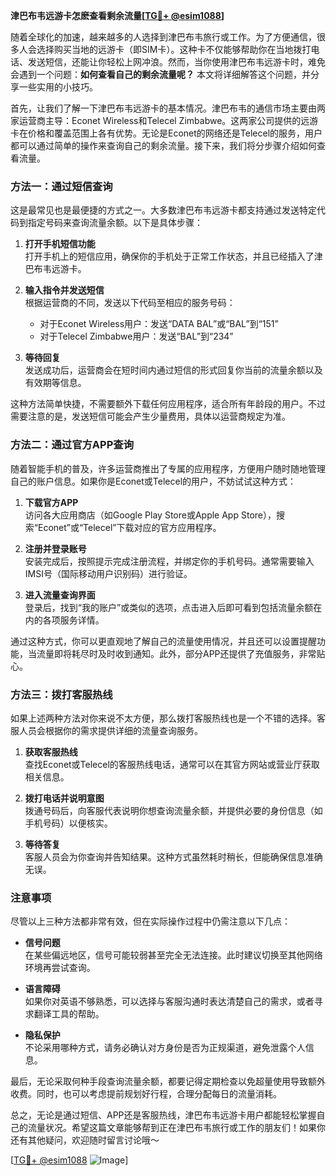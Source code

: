 **津巴布韦远游卡怎麽查看剩余流量[[TG💪+ @esim1088](https://t.me/s/esim1088)]**

随着全球化的加速，越来越多的人选择到津巴布韦旅行或工作。为了方便通信，很多人会选择购买当地的远游卡（即SIM卡）。这种卡不仅能够帮助你在当地拨打电话、发送短信，还能让你轻松上网冲浪。然而，当你使用津巴布韦远游卡时，难免会遇到一个问题：**如何查看自己的剩余流量呢？** 本文将详细解答这个问题，并分享一些实用的小技巧。

首先，让我们了解一下津巴布韦远游卡的基本情况。津巴布韦的通信市场主要由两家运营商主导：Econet Wireless和Telecel Zimbabwe。这两家公司提供的远游卡在价格和覆盖范围上各有优势。无论是Econet的网络还是Telecel的服务，用户都可以通过简单的操作来查询自己的剩余流量。接下来，我们将分步骤介绍如何查看流量。

### 方法一：通过短信查询

这是最常见也是最便捷的方式之一。大多数津巴布韦远游卡都支持通过发送特定代码到指定号码来查询流量余额。以下是具体步骤：

1. **打开手机短信功能**  
   打开手机上的短信应用，确保你的手机处于正常工作状态，并且已经插入了津巴布韦远游卡。

2. **输入指令并发送短信**  
   根据运营商的不同，发送以下代码至相应的服务号码：
   - 对于Econet Wireless用户：发送“DATA BAL”或“BAL”到“151”
   - 对于Telecel Zimbabwe用户：发送“BAL”到“234”

3. **等待回复**  
   发送成功后，运营商会在短时间内通过短信的形式回复你当前的流量余额以及有效期等信息。

这种方法简单快捷，不需要额外下载任何应用程序，适合所有年龄段的用户。不过需要注意的是，发送短信可能会产生少量费用，具体以运营商规定为准。

### 方法二：通过官方APP查询

随着智能手机的普及，许多运营商推出了专属的应用程序，方便用户随时随地管理自己的账户信息。如果你是Econet或Telecel的用户，不妨试试这种方式：

1. **下载官方APP**  
   访问各大应用商店（如Google Play Store或Apple App Store），搜索“Econet”或“Telecel”下载对应的官方应用程序。

2. **注册并登录账号**  
   安装完成后，按照提示完成注册流程，并绑定你的手机号码。通常需要输入IMSI号（国际移动用户识别码）进行验证。

3. **进入流量查询界面**  
   登录后，找到“我的账户”或类似的选项，点击进入后即可看到包括流量余额在内的各项服务详情。

通过这种方式，你可以更直观地了解自己的流量使用情况，并且还可以设置提醒功能，当流量即将耗尽时及时收到通知。此外，部分APP还提供了充值服务，非常贴心。

### 方法三：拨打客服热线

如果上述两种方法对你来说不太方便，那么拨打客服热线也是一个不错的选择。客服人员会根据你的需求提供详细的流量查询服务。

1. **获取客服热线**  
   查找Econet或Telecel的客服热线电话，通常可以在其官方网站或营业厅获取相关信息。

2. **拨打电话并说明意图**  
   拨通号码后，向客服代表说明你想查询流量余额，并提供必要的身份信息（如手机号码）以便核实。

3. **等待答复**  
   客服人员会为你查询并告知结果。这种方式虽然耗时稍长，但能确保信息准确无误。

### 注意事项

尽管以上三种方法都非常有效，但在实际操作过程中仍需注意以下几点：

- **信号问题**  
  在某些偏远地区，信号可能较弱甚至完全无法连接。此时建议切换至其他网络环境再尝试查询。

- **语言障碍**  
  如果你对英语不够熟悉，可以选择与客服沟通时表达清楚自己的需求，或者寻求翻译工具的帮助。

- **隐私保护**  
  不论采用哪种方式，请务必确认对方身份是否为正规渠道，避免泄露个人信息。

最后，无论采取何种手段查询流量余额，都要记得定期检查以免超量使用导致额外收费。同时，也可以考虑提前规划好行程，合理分配每日的流量消耗。

总之，无论是通过短信、APP还是客服热线，津巴布韦远游卡用户都能轻松掌握自己的流量状况。希望这篇文章能够帮到正在津巴布韦旅行或工作的朋友们！如果你还有其他疑问，欢迎随时留言讨论哦～

[[TG💪+ @esim1088](https://t.me/s/esim1088) ![Image](https://i.postimg.cc/4NQfJmqS/Snipaste-2025-05-13-00-14-12.png)]